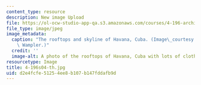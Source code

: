 ```yaml
---
content_type: resource
description: New image Upload
file: https://ol-ocw-studio-app-qa.s3.amazonaws.com/courses/4-196-architecture-design-level-ii-cuba-studio-spring-2004/d2e4fcfe51254ee8b107b147fddafb9d_4-196s04-th.jpg
file_type: image/jpeg
image_metadata:
  caption: "The rooftops and skyline of Havana, Cuba. (Image\_courtesy of\_Prof. Jan\
    \ Wampler.)"
  credit: ''
  image-alt: A photo of the rooftops of Havana, Cuba with lots of clotheslines visible.
resourcetype: Image
title: 4-196s04-th.jpg
uid: d2e4fcfe-5125-4ee8-b107-b147fddafb9d
---
```

